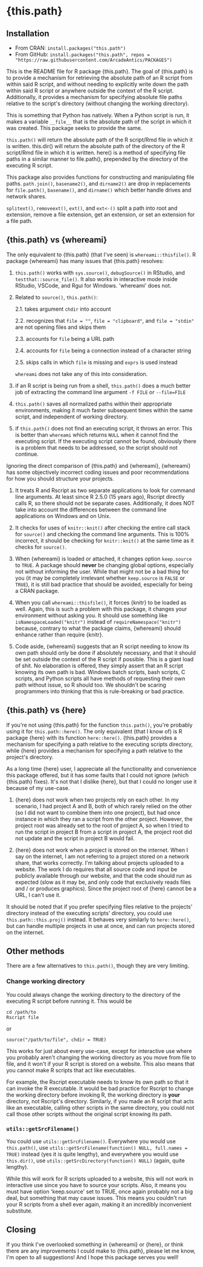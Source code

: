 # {this.path}

## Installation

* From CRAN: `install.packages("this.path")`
* From GitHub: `install.packages("this.path", repos = "https://raw.githubusercontent.com/ArcadeAntics/PACKAGES")`

This is the README file for R package {this.path}. The goal of
{this.path} is to provide a mechanism for retrieving the absolute path
of an R script from within said R script, and without needing to
explicitly write down the path within said R script or anywhere outside
the context of the R script. Additionally, it provides a mechanism for
specifying absolute file paths relative to the script's directory
(without changing the working directory).

This is something that Python has natively. When a Python script is
run, it makes a variable `__file__` that is the absolute path of the
script in which it was created. This package seeks to provide the same.

`this.path()` will return the absolute path of the R script/Rmd file in
which it is written. this.dir() will return the absolute path of the
directory of the R script/Rmd file in which it is written. here() is a
method of specifying file paths in a similar manner to file.path(),
prepended by the directory of the executing R script.

This package also provides functions for constructing and manipulating
file paths. `path.join()`, `basename2()`, and `dirname2()` are drop in
replacements for `file.path()`, `basename()`, and `dirname()` which better
handle drives and network shares.

`splitext()`, `removeext()`, `ext()`, and
`ext<-()` split a path into root and extension, remove a file extension,
get an extension, or set an extension for a file path.

## {this.path} vs {whereami}

The only equivalent to {this.path} (that I've seen) is
`whereami::thisfile()`. R package {whereami} has many issues that
{this.path} resolves:

  1. `this.path()` works with `sys.source()`, `debugSource()` in RStudio, and
     `testthat::source_file()`. It also works in interactive mode inside
     RStudio, VSCode, and Rgui for Windows. 'whereami' does not.

  2. Related to `source()`, `this.path()`:

     2.1. takes argument `chdir` into account

     2.2. recognizes that `file = ""`, `file = "clipboard"`, and
          `file = "stdin"` are not opening files and skips them

     2.3. accounts for `file` being a URL path

     2.4. accounts for `file` being a connection instead of a character
          string

     2.5. skips calls in which `file` is missing and `exprs` is used
          instead

     `whereami` does not take any of this into consideration.

  3. if an R script is being run from a shell, `this.path()` does a much
     better job of extracting the command line argument `-f FILE` or
     `--file=FILE`

  4. `this.path()` saves all normalized paths within their appropriate
     environments, making it much faster subsequent times within the
     same script, and independent of working directory.

  5. if `this.path()` does not find an executing script, it throws an
     error. This is better than `whereami` which returns `NULL` when it
     cannot find the executing script. If the executing script cannot
     be found, obviously there is a problem that needs to be addressed,
     so the script should not continue.

Ignoring the direct comparison of {this.path} and {whereami},
{whereami} has some objectively incorrect coding issues and poor
recommendations for how you should structure your projects.

  1. It treats R and Rscript as two separate applications to look for
     command line arguments. At least since R 2.5.0 (15 years ago),
     Rscript directly calls R, so there should not be separate cases.
     Additionally, it does NOT take into account the differences
     between the command line applications on Windows and on Unix.

  2. It checks for uses of `knitr::knit()` after checking the entire call
     stack for `source()` and checking the command line arguments. This
     is 100% incorrect, it should be checking for `knitr::knit()` at the
     same time as it checks for `source()`.

  3. When {whereami} is loaded or attached, it changes option
     `keep.source` to `TRUE`. A package should __never__ be changing global
     options, especially not without informing the user. While that might not be
     a bad thing for you (it may be completely irrelevant whether
     `keep.source` is `FALSE` or `TRUE`), it is still bad practice that
     should be avoided, especially for being a CRAN package.

  4. When you call `whereami::thisfile()`, it forces {knitr} to
     be loaded as well. Again, this is such a problem with this
     package, it changes your environment without asking you. It should
     use something like `isNamespaceLoaded("knitr")` instead of
     `requireNamespace("knitr")` because, contrary to what the package
     claims, {whereami} should enhance rather than require {knitr}.

  5. Code aside, {whereami} suggests that an R script needing to know
     its own path should only be done if absolutely necessary, and that
     it should be set outside the context of the R script if possible.
     This is a giant load of shit. No elaboration is offered, they
     simply assert that an R script knowing its own path is bad.
     Windows batch scripts, bash scripts, C scripts, and Python scripts
     all have methods of requesting their own path without issue, so R
     should too. We shouldn't be scaring programmers into thinking that
     this is rule-breaking or bad practice.

## {this.path} vs {here}

If you're not using {this.path} for the function `this.path()`, you're
probably using it for `this.path::here()`. The only equivalent (that I
know of) is R package {here} with its function `here::here()`.
{this.path} provides a mechanism for specifying a path relative to the
executing scripts directory, while {here} provides a mechanism for
specifying a path relative to the project's directory.

As a long time {here} user, I appreciate all the functionality and
convenience this package offered, but it has some faults that I could
not ignore (which {this.path} fixes). It's not that I dislike {here},
but that I could no longer use it because of my use-case.

  1. {here} does not work when two projects rely on each other. In my
     scenario, I had project A and B, both of which rarely relied on
     the other (so I did not want to combine them into one project),
     but had once instance in which they ran a script from the other
     project. However, the project root was already set to the root of
     project A, so when I tried to run the script in project B from a
     script in project A, the project root did not update and the
     script in project B would fail.

  2. {here} does not work when a project is stored on the internet.
     When I say on the internet, I am not referring to a project stored
     on a network share, that works correctly. I'm talking about
     projects uploaded to a website. The work I do requires that all
     source code and input be publicly available through our website,
     and that the code should run as expected (slow as it may be, and
     only code that exclusively reads files and / or produces
     graphics). Since the project root of {here} cannot be a URL, I
     can't use it.

It should be noted that if you prefer specifying files relative to the
projects' directory instead of the executing scripts' directory, you
could use `this.path::this.proj()` instead. It behaves very similarly to
`here::here()`, but can handle multiple projects in use at once, and can
run projects stored on the internet.

## Other methods

There are a few alternatives to `this.path()`, though they are very
limiting.

### Change working directory

You could always change the working directory to the directory of
the executing R script before running it. This would be

```{bash}
cd /path/to
Rscript file
```

or

```{r}
source("/path/to/file", chdir = TRUE)
```

This works for just about every use-case, except for interactive
use where you probably aren't changing the working directory as
you move from file to file, and it won't if your R script is
stored on a website. This also means that you cannot make R
scripts that act like executables.

For example, the Rscript executable needs to know its own path so
that it can invoke the R executable. It would be bad practice for
Rscript to change the working directory before invoking R, the
working directory is __your__ directory, not Rscript's directory.
Similarly, if you made an R script that acts like an executable,
calling other scripts in the same directory, you could not call
those other scripts without the original script knowing its path.

### `utils::getSrcFilename()`

You could use `utils::getSrcFilename()`. Everywhere you would use
`this.path()`, use `utils::getSrcFilename(function() NULL, full.names = TRUE)`
instead (yes it is quite lengthy), and everywhere you would use
`this.dir()`, use `utils::getSrcDirectory(function() NULL)`
(again, quite lengthy).

While this will work for R scripts uploaded to a website, this
will not work in interactive use since you have to source your
scripts. Also, it means you must have option 'keep.source' set to
TRUE, once again probably not a big deal, but something that may
cause issues. This means you couldn't run your R scripts from a
shell ever again, making it an incredibly inconvenient substitute.

## Closing

If you think I've overlooked something in {whereami} or {here}, or think there
are any improvements I could make to {this.path}, please let me know, I'm open
to all suggestions! And I hope this package serves you well!
